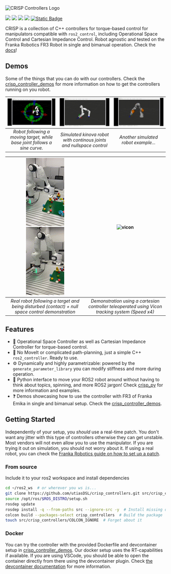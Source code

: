 <img src="media/crisp_logo.png" alt="CRISP Controllers Logo"/>

<a href="https://github.com/utiasDSL/crisp_controllers/actions/workflows/humble_ros2_ci.yml"><img src="https://github.com/utiasDSL/crisp_controllers/actions/workflows/humble_ros2_ci.yml/badge.svg"/></a>
<a href="https://github.com/utiasDSL/crisp_controllers/actions/workflows/jazzy_ros2_ci.yml"><img src="https://github.com/utiasDSL/crisp_controllers/actions/workflows/jazzy_ros2_ci.yml/badge.svg"/></a>
<a href="https://github.com/utiasDSL/crisp_controllers/actions/workflows/kilted_ros2_ci.yml"><img src="https://github.com/utiasDSL/crisp_controllers/actions/workflows/kilted_ros2_ci.yml/badge.svg"/></a>
<a href="https://github.com/utiasDSL/crisp_controllers/actions/workflows/rolling_ros2_ci.yml"><img src="https://github.com/utiasDSL/crisp_controllers/actions/workflows/rolling_ros2_ci.yml/badge.svg"/></a>
<a href="https://danielsanjosepro.github.io/crisp_controllers/"><img alt="Static Badge" src="https://img.shields.io/badge/docs-passing-blue?style=flat&link=https%3A%2F%2Fdanielsanjosepro.github.io%2Fcrisp_controllers%2F"></a>

CRISP is a collection of C++ controllers for torque-based control for manipulators compatible with `ros2_control`, including Operational Space Control and Cartesian Impedance Control. Robot agnostic and tested on the Franka Robotics FR3 Robot in single and bimanual operation. Check the [docs](https://danielsanjosepro.github.io/crisp_controllers/)!

## Demos

Some of the things that you can do with our controllers. Check the [crisp_controller_demos](https://github.com/utiasDSL/crisp_controllers_demos) for more information on how to get the controllers running on you robot.

| ![Franka](media/franka.gif) | ![kinova](media/kinova.gif) | ![iiwa](media/iiwa.gif) |
|:--:|:--:|:--:|
| *Robot following a moving target, while base joint follows a sine curve.* | *Simulated kinova robot with continous joints and nullspace control* | *Another simulated robot example...* |

| ![franka_eight_reduced](media/franka_eight_reduced.gif) ![franka_ns_reduced](media/franka_ns_reduced.gif)  | ![vicon](media/franka_teleop.gif)|
|:--:|:--:|
| *Real robot following a target and being disturbed (contact) + null space control demonstration*  | *Demonstration using a cartesian controller teleoperated using Vicon tracking system (Speed x4)*| 

## Features

- 🤖 Operational Space Controller as well as Cartesian Impedance Controller for torque-based control.  
- 🚫 No MoveIt or complicated path-planning, just a simple C++ `ros2_controller`. Ready to use.  
- ⚙️ Dynamically and highly parametrizable: powered by the `generate_parameter_library` you can modify stiffness and more during operation.  
- 🐍 Python interface to move your ROS2 robot around without having to think about topics, spinning, and more ROS2 jargon! Check [crisp_py](https://github.com/utiasDSL/crisp_py) for more information and examples.
- ❓ Demos showcasing how to use the controller with FR3 of Franka Emika in single and bimanual setup. Check the [crisp_controller_demos](https://github.com/utiasDSL/crisp_controllers_demos).

## Getting Started

Independently of your setup, you *should* use a real-time patch. You don't want any jitter with this type of controllers otherwise they can get unstable. Most vendors will not even allow you to use the manipulator.
If you are trying it out on simulation, you should not worry about it. If using a real robot, you can check the [Franka Robotics guide on how to set up a patch](https://frankaemika.github.io/docs/installation_linux.html#setting-up-the-real-time-kernel). 

### From source

Include it to your ros2 workspace and install dependencies
```bash
cd ~/ros2_ws  # or wherever you ws is...
git clone https://github.com/utiasDSL/crisp_controllers.git src/crisp_controllers
source /opt/ros/$ROS_DISTRO/setup.sh
rosdep update
rosdep install -q --from-paths src --ignore-src -y  # Install missing dependencies
colcon build --packages-select crisp_controllers  # Build the package
touch src/crisp_controllers/COLCON_IGNORE  # Forget about it
```

### Docker
You can try the controller with the provided Dockerfile and devcontainer setup in [crisp_controller_demos](https://github.com/utiasDSL/crisp_controllers_demos). Our docker setup uses the RT-capabilities if available. If you are using VSCode, you should be able
to open the container directly from there using the devcontainer plugin. Check [the devcontainer documentation](https://code.visualstudio.com/docs/devcontainers/containers) for more information.
